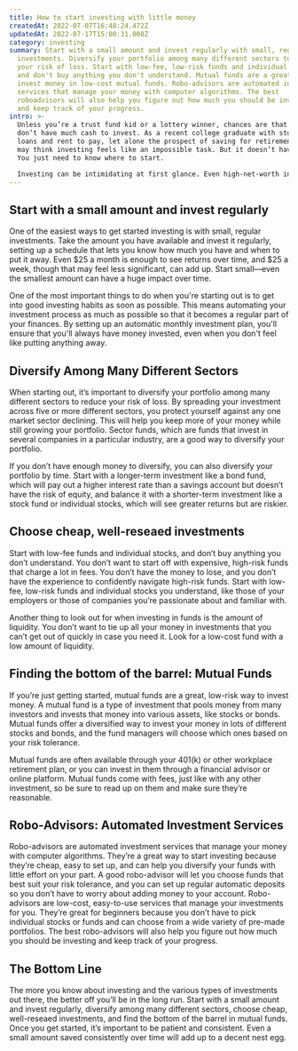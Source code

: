 ```yaml
---
title: How to start investing with little money
createdAt: 2022-07-07T16:48:24.472Z
updatedAt: 2022-07-17T15:00:31.008Z
category: investing
summary: Start with a small amount and invest regularly with small, regular
  investments. Diversify your portfolio among many different sectors to reduce
  your risk of loss. Start with low-fee, low-risk funds and individual stocks,
  and don't buy anything you don't understand. Mutual funds are a great way to
  invest money in low-cost mutual funds. Robo-advisors are automated investment
  services that manage your money with computer algorithms. The best
  roboadvisors will also help you figure out how much you should be investing
  and keep track of your progress.
intro: >-
  Unless you’re a trust fund kid or a lottery winner, chances are that you
  don’t have much cash to invest. As a recent college graduate with student
  loans and rent to pay, let alone the prospect of saving for retirement, you
  may think investing feels like an impossible task. But it doesn’t have to be.
  You just need to know where to start. 

  Investing can be intimidating at first glance. Even high-net-worth individuals struggle finding trustworthy advisors who specialize in helping those with little capital get started in the market—until now. The following simple strategies will help any investor begin investing with little money and see returns over time. Keep reading for more details and examples of how much you could stand to gain from investing even a small amount now and maintaining that habit for the long term.
---
```


## Start with a small amount and invest regularly

One of the easiest ways to get started investing is with small, regular investments. Take the amount you have available and invest it regularly, setting up a schedule that lets you know how much you have and when to put it away. Even $25 a month is enough to see returns over time, and $25 a week, though that may feel less significant, can add up. Start small—even the smallest amount can have a huge impact over time.

One of the most important things to do when you're starting out is to get into good investing habits as soon as possible. This means automating your investment process as much as possible so that it becomes a regular part of your finances. By setting up an automatic monthly investment plan, you'll ensure that you'll always have money invested, even when you don't feel like putting anything away.

## Diversify Among Many Different Sectors

When starting out, it’s important to diversify your portfolio among many different sectors to reduce your risk of loss. By spreading your investment across five or more different sectors, you protect yourself against any one market sector declining. This will help you keep more of your money while still growing your portfolio. Sector funds, which are funds that invest in several companies in a particular industry, are a good way to diversify your portfolio.

If you don’t have enough money to diversify, you can also diversify your portfolio by time. Start with a longer-term investment like a bond fund, which will pay out a higher interest rate than a savings account but doesn’t have the risk of equity, and balance it with a shorter-term investment like a stock fund or individual stocks, which will see greater returns but are riskier.

## Choose cheap, well-reseaed investments

Start with low-fee funds and individual stocks, and don’t buy anything you don’t understand. You don’t want to start off with expensive, high-risk funds that charge a lot in fees. You don’t have the money to lose, and you don’t have the experience to confidently navigate high-risk funds. Start with low-fee, low-risk funds and individual stocks you understand, like those of your employers or those of companies you’re passionate about and familiar with.

Another thing to look out for when investing in funds is the amount of liquidity. You don’t want to tie up all your money in investments that you can’t get out of quickly in case you need it. Look for a low-cost fund with a low amount of liquidity.

## Finding the bottom of the barrel: Mutual Funds

If you’re just getting started, mutual funds are a great, low-risk way to invest money. A mutual fund is a type of investment that pools money from many investors and invests that money into various assets, like stocks or bonds. Mutual funds offer a diversified way to invest your money in lots of different stocks and bonds, and the fund managers will choose which ones based on your risk tolerance.

Mutual funds are often available through your 401(k) or other workplace retirement plan, or you can invest in them through a financial advisor or online platform. Mutual funds come with fees, just like with any other investment, so be sure to read up on them and make sure they’re reasonable.

## Robo-Advisors: Automated Investment Services

Robo-advisors are automated investment services that manage your money with computer algorithms. They’re a great way to start investing because they’re cheap, easy to set up, and can help you diversify your funds with little effort on your part. A good robo-advisor will let you choose funds that best suit your risk tolerance, and you can set up regular automatic deposits so you don’t have to worry about adding money to your account.
Robo-advisors are low-cost, easy-to-use services that manage your investments for you. They’re great for beginners because you don’t have to pick individual stocks or funds and can choose from a wide variety of pre-made portfolios. The best robo-advisors will also help you figure out how much you should be investing and keep track of your progress.

## The Bottom Line

The more you know about investing and the various types of investments out there, the better off you’ll be in the long run. Start with a small amount and invest regularly, diversify among many different sectors, choose cheap, well-reseaed investments, and find the bottom of the barrel in mutual funds. Once you get started, it’s important to be patient and consistent. Even a small amount saved consistently over time will add up to a decent nest egg.
